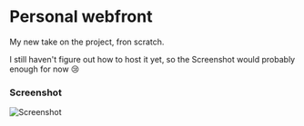 
# Personal webfront

My new take on the project, fron scratch.

I still haven't figure out how to host it yet, so the Screenshot would probably enough for now 😢

### Screenshot
![Screenshot](https://cdn.discordapp.com/attachments/1109314122220318800/1109314140994011247/image.png "Screenshot")
